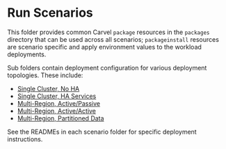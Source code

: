 # Run Scenarios

This folder provides common Carvel `package` resources in the `packages` directory that can be used across all scenarios; `packageinstall` 
resources are scenario specific and apply environment values to the workload deployments.

Sub folders contain deployment configuration for various deployment topologies.  These include:

- [Single Cluster, No HA](single-cluster-no-ha/README.md)
- [Single Cluster, HA Services](single-cluster-ha-services/README.md)
- [Multi-Region, Active/Passive](multi-region-active-passive/README.md)
- [Multi-Region, Active/Active](multi-region-active-active/README.md)
- [Multi-Region, Partitioned Data](multi-region-partitioned-data/README.md)

See the READMEs in each scenario folder for specific deployment instructions.

